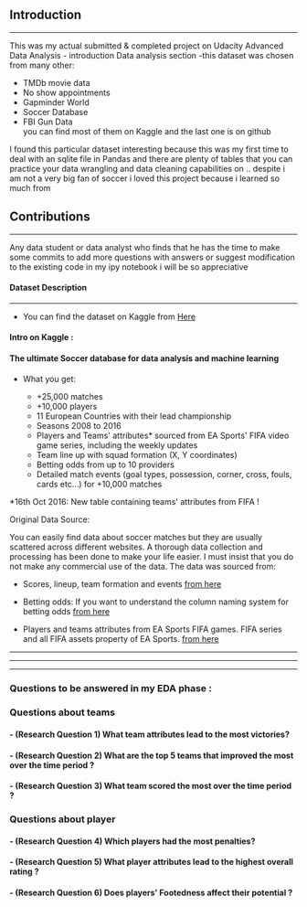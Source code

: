 
<a id='intro'></a>
## Introduction
----
This was my actual submitted & completed project on Udacity Advanced Data Analysis - introduction Data analysis section -this dataset was chosen from many other:  
   - TMDb movie data
   - No show appointments
   - Gapminder World
   - Soccer Database
   - FBI Gun Data  
you can find most of them on Kaggle and the last one is on github

I found this particular dataset interesting because this was my first time to deal with an sqlite file in Pandas and there are plenty of tables that you can practice your data wrangling and data cleaning capabilities on .. despite i am not a very big fan of soccer i loved this project because i learned so much from




## Contributions
-----
Any data student or data analyst who finds that he has the time to make some commits to add more questions with answers or suggest modification to the existing code in my ipy notebook i will be so appreciative


#### Dataset Description
---
- You can find the dataset on Kaggle from [Here](https://www.kaggle.com/hugomathien/soccer)


#### Intro on Kaggle :
#### The ultimate Soccer database for data analysis and machine learning

- What you get:

    - +25,000 matches
    - +10,000 players
    - 11 European Countries with their lead championship
    - Seasons 2008 to 2016
    - Players and Teams' attributes* sourced from EA Sports' FIFA video game series, including the weekly updates
    - Team line up with squad formation (X, Y coordinates)
    - Betting odds from up to 10 providers
    - Detailed match events (goal types, possession, corner, cross, fouls, cards etc…) for +10,000 matches

*16th Oct 2016: New table containing teams' attributes from FIFA !

Original Data Source:

You can easily find data about soccer matches but they are usually scattered across different websites. A thorough data collection and processing has been done to make your life easier. I must insist that you do not make any commercial use of the data. The data was sourced from:

 - Scores, lineup, team formation and events [from here](http://football-data.mx-api.enetscores.com)

 - Betting odds: If you want to understand the column naming system for betting odds [from here](http://www.football-data.co.uk/)

 - Players and teams attributes from EA Sports FIFA games. FIFA series and all FIFA assets property of EA Sports. [from here](http://sofifa.com/)

---
---
---
### Questions to be answered in my EDA phase :

### Questions about teams 

####  -  (Research Question 1) What team attributes lead to the most victories?
####  -  (Research Question 2) What are the top 5 teams that improved the most over the time period ? 
####  -  (Research Question 3) What team scored the most over the time period ?

### Questions about player

####  -  (Research Question 4) Which players had the most penalties? 
####  -  (Research Question 5) What player attributes lead to the highest overall rating ?
####  -  (Research Question 6) Does  players' Footedness affect their potential ?
